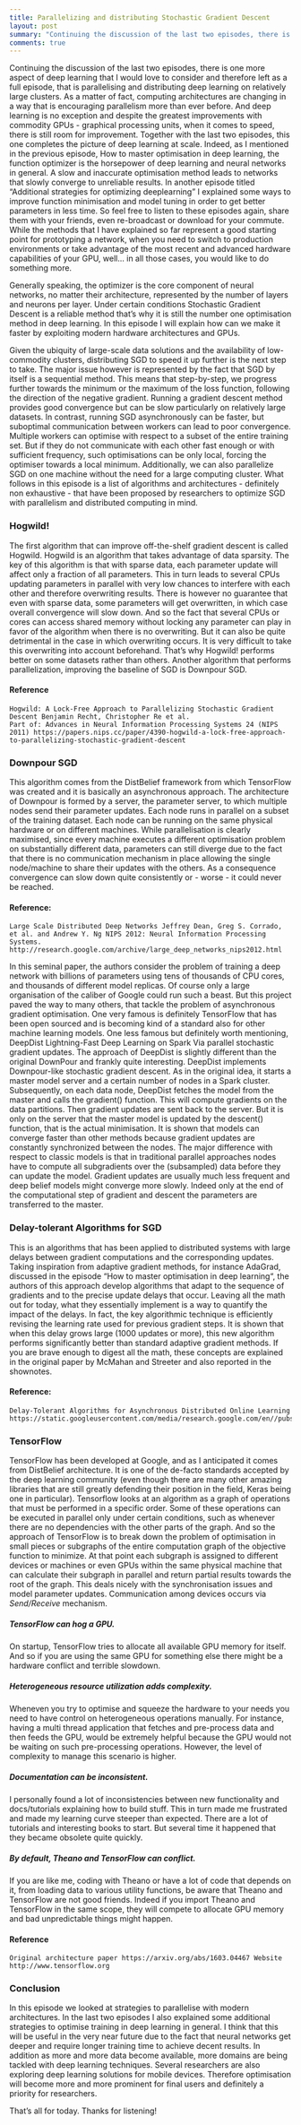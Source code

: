 ```yaml
---
title: Parallelizing and distributing Stochastic Gradient Descent
layout: post
summary: "Continuing the discussion of the last two episodes, there is one more aspect of deep learning that I would love to consider and therefore left as a full episode, that is parallelising and distributing deep learning on relatively large clusters. "
comments: true
---
```


Continuing the discussion of the last two episodes, there is one more aspect of deep learning that I would love to consider and therefore left as a full episode, that is parallelising and distributing deep learning on relatively large clusters.
As a matter of fact, computing architectures are changing in a way that is encouraging parallelism more than ever before. And deep learning is no exception and despite the greatest improvements with commodity GPUs - graphical processing units, when it comes to speed, there is still room for improvement.
Together with the last two episodes, this one completes the picture of deep learning at scale. Indeed, as I mentioned in the previous episode, How to master optimisation in deep learning, the function optimizer is the horsepower of deep learning and neural networks in general. A slow and inaccurate optimisation method leads to networks that slowly converge to unreliable results.
In another episode titled “Additional strategies for optimizing deeplearning” I explained some ways to improve function minimisation and model tuning in order to get better parameters in less time. So feel free to listen to these episodes again, share them with your friends, even re-broadcast or download for your commute.
While the methods that I have explained so far represent a good starting point for prototyping a network, when you need to switch to production environments or take advantage of the most recent and advanced hardware capabilities of your GPU, well... in all those cases, you would like to do something more.  


Generally speaking, the optimizer is the core component of neural networks, no matter their architecture, represented by the number of layers and neurons per layer.
Under certain conditions Stochastic Gradient Descent is a reliable method that’s why it is still the number one optimisation method in deep learning. In this episode I will explain how can we make it faster by exploiting modern hardware architectures and GPUs.

Given the ubiquity of large-scale data solutions and the availability of low-commodity clusters, distributing SGD to speed it up further is the next step to take. The major issue however is represented by the fact that SGD by itself is a sequential method. This means that step-by-step, we progress further towards the minimum or the maximum of the loss function, following the direction of the negative gradient.
Running a gradient descent method provides good convergence but can be slow particularly on relatively large datasets.
In contrast, running SGD asynchronously can be faster, but suboptimal communication between workers can lead to poor convergence. Multiple workers can optimise with respect to a subset of the entire training set. But if they do not communicate with each other fast enough or with sufficient frequency, such optimisations can be only local, forcing the optimiser towards a local minimum. Additionally, we can also parallelize SGD on one machine without the need for a large computing cluster.
What follows in this episode is a list of algorithms and architectures - definitely non exhaustive - that have been proposed by researchers to optimize SGD with parallelism and distributed computing in mind.

### Hogwild!
The first algorithm that can improve off-the-shelf gradient descent is called Hogwild.
Hogwild is an algorithm that takes advantage of data sparsity. The key of this algorithm is that with sparse data, each parameter update will affect only a fraction of all parameters. This in turn leads to  several CPUs updating parameters in parallel with very low chances to interfere with each other and therefore overwriting results. There is however no guarantee that even with sparse data, some parameters will get overwritten, in which case overall convergence will slow down. And so the fact that several CPUs or cores can access shared memory without locking any parameter can play in favor of the algorithm when there is no overwriting. But it can also be quite detrimental in the case in which overwriting occurs.  It is very difficult to take this overwriting into account beforehand. That’s why Hogwild! performs better on some datasets rather than others. Another algorithm that performs parallelization, improving the baseline of SGD is Downpour SGD.


#### Reference
```
Hogwild: A Lock-Free Approach to Parallelizing Stochastic Gradient Descent Benjamin Recht, Christopher Re et al.
Part of: Advances in Neural Information Processing Systems 24 (NIPS 2011) https://papers.nips.cc/paper/4390-hogwild-a-lock-free-approach-to-parallelizing-stochastic-gradient-descent
```


### Downpour SGD
This algorithm comes from the DistBelief framework from which TensorFlow was created and it is basically an asynchronous approach.
The architecture of Downpour is formed by a server, the parameter server, to which multiple nodes send their parameter updates. Each node runs in parallel on a subset of the training dataset. Each node can be running on the same physical hardware or on different machines. While parallelisation is clearly maximised, since every machine executes a different optimisation problem on substantially different data, parameters can still diverge due to the fact that there is no communication mechanism in place allowing the single node/machine to share their updates with the others. As a consequence convergence can slow down quite consistently or - worse - it could never be reached.

#### Reference:
```
Large Scale Distributed Deep Networks Jeffrey Dean, Greg S. Corrado, et al. and Andrew Y. Ng NIPS 2012: Neural Information Processing Systems.
http://research.google.com/archive/large_deep_networks_nips2012.html
```

In this seminal paper, the authors consider the problem of training a deep network with billions of parameters using tens of thousands of CPU cores, and thousands of different model replicas. Of course only a large organisation of the caliber of Google could run such a beast. But this project paved the way to many others, that tackle the problem of asynchronous gradient optimisation. One very famous is definitely TensorFlow that has been open sourced and is becoming kind of a standard also for other machine learning models. One less famous but definitely worth mentioning, DeepDist Lightning-Fast Deep Learning on Spark Via parallel stochastic gradient updates.
The approach of DeepDist is slightly different than the original DownPour and frankly quite interesting.
DeepDist implements Downpour-like stochastic gradient descent. As in the original idea, it starts a master model server and a certain number of nodes in a Spark cluster. Subsequently, on each data node, DeepDist fetches the model from the master and calls the gradient() function. This will compute gradients on the data partitions. Then gradient updates are sent back to the server. But it is only on the server that the master model is updated by the descent() function, that is the actual minimisation.
It is shown that models can converge faster than other methods because gradient updates are constantly synchronized between the nodes.
The major difference with respect to classic models is that in traditional parallel approaches nodes have to compute all subgradients over the (subsampled) data before they can update the model. Gradient updates are usually much less frequent and deep belief models might converge more slowly. Indeed only at the end of the computational step of gradient and descent the parameters are transferred to the master.


### Delay-tolerant Algorithms for SGD
This is an algorithms that has been applied to distributed systems with large delays between gradient computations and the corresponding updates. Taking inspiration from adaptive gradient methods, for instance AdaGrad, discussed in the episode “How to master optimisation in deep learning“, the authors of this approach develop algorithms that adapt to the sequence of gradients and to the precise update delays that occur. Leaving all the math out for today, what they essentially implement is a way to quantify the impact of the delays. In fact, the key algorithmic technique is efficiently revising the learning rate used for previous gradient steps. It is shown that when this delay grows large (1000 updates or more), this new algorithm performs significantly better than standard adaptive gradient methods.
If you are brave enough to digest all the math, these concepts are explained in the original paper by McMahan and Streeter and also reported in the shownotes.


#### Reference:
```
Delay-Tolerant Algorithms for Asynchronous Distributed Online Learning
https://static.googleusercontent.com/media/research.google.com/en//pubs/archive/43138.pdf
```


### TensorFlow
TensorFlow has been developed at Google, and as I anticipated it comes from DistBelief architecture. It is one of the de-facto standards accepted by the deep learning community (even though there are many other amazing libraries that are still greatly defending their position in the field, Keras being one in particular).
Tensorflow looks at an algorithm as a graph of operations that must be performed in a specific order. Some of these operations can be executed in parallel only under certain conditions, such as whenever there are no dependencies with the other parts of the graph.
And so the approach of TensorFlow is to break down the problem of optimisation in small pieces or subgraphs of the entire computation graph of the objective function to minimize. At that point each subgraph is assigned to different devices or machines or even GPUs within the same physical machine that can calculate their subgraph in parallel and return partial results towards the root of the graph. This deals nicely with the synchronisation issues and model parameter updates. Communication among devices occurs via *Send/Receive* mechanism.

##### TensorFlow can hog a GPU.
On startup, TensorFlow tries to allocate all available GPU memory for itself. And so if you are using the same GPU for something else there might be a hardware conflict and terrible slowdown.

##### Heterogeneous resource utilization adds complexity.
Wheneven you try to optimise and squeeze the hardware to your needs you need to have control on heterogeneous operations manually. For instance, having a multi thread application that fetches and pre-process data and then feeds the GPU, would be extremely helpful because the GPU would not be waiting on such pre-processing operations. However, the level of complexity to manage this scenario is higher.
##### Documentation can be inconsistent.
I personally found a lot of inconsistencies between new functionality and docs/tutorials explaining how to build stuff. This in turn made me frustrated and made my learning curve steeper than expected. There are a lot of tutorials and interesting books to start. But several time it happened that they became obsolete quite quickly.
##### By default, Theano and TensorFlow can conflict.
If you are like me, coding with Theano or have a lot of code that depends on it, from loading data to various utility functions, be aware that Theano and TensorFlow are not good friends. Indeed if you import Theano and TensorFlow in the same scope, they will compete to allocate GPU memory and bad unpredictable things might happen.

#### Reference
```Original architecture paper https://arxiv.org/abs/1603.04467 Website http://www.tensorflow.org```


### Conclusion
In this episode we looked at strategies to parallelise with modern architectures.
In the last two episodes I also explained some additional strategies to optimise training in deep learning in general.
I think that this will be useful in the very near future due to the fact that neural networks get deeper and require longer training time to achieve decent results. In addition as more and more data become available, more domains are being tackled with deep learning techniques.
Several researchers are also exploring deep learning solutions for mobile devices. Therefore optimisation will become more and more prominent for final users and definitely a priority for researchers.


That’s all for today. Thanks for listening!
